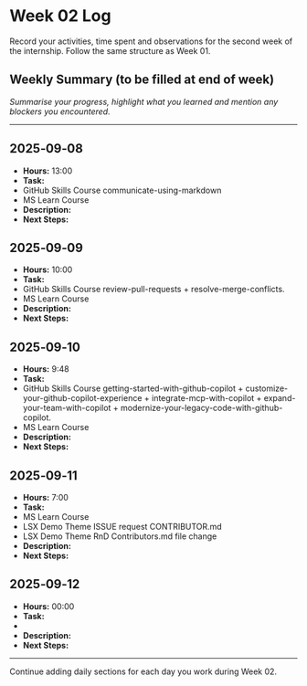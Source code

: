 # Week 02 Log

Record your activities, time spent and observations for the second week of the internship. Follow the same structure as Week 01.

## Weekly Summary (to be filled at end of week)

_Summarise your progress, highlight what you learned and mention any blockers you encountered._

---

## 2025‑09‑08

- **Hours:** 13:00
- **Task:** 
- GitHub Skills Course communicate-using-markdown
- MS Learn Course 
- **Description:** 
- **Next Steps:** 

## 2025‑09‑09

- **Hours:** 10:00
- **Task:** 
- GitHub Skills Course review-pull-requests + resolve-merge-conflicts.
- MS Learn Course
- **Description:** 
- **Next Steps:** 

## 2025‑09‑10

- **Hours:** 9:48
- **Task:** 
- GitHub Skills Course getting-started-with-github-copilot + customize-your-github-copilot-experience + integrate-mcp-with-copilot + expand-your-team-with-copilot + modernize-your-legacy-code-with-github-copilot.
- MS Learn Course 
- **Description:** 
- **Next Steps:** 

## 2025‑09‑11

- **Hours:** 7:00
- **Task:** 
- MS Learn Course
- LSX Demo Theme ISSUE request CONTRIBUTOR.md
- LSX Demo Theme RnD Contributors.md file change
- **Description:** 
- **Next Steps:** 

## 2025‑09‑12

- **Hours:** 00:00
- **Task:** 
- 
- **Description:** 
- **Next Steps:** 

---

Continue adding daily sections for each day you work during Week 02.
